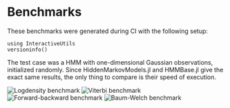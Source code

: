 # Benchmarks

These benchmarks were generated during CI with the following setup:
```@repl
using InteractiveUtils
versioninfo()
```

The test case was a HMM with one-dimensional Gaussian observations, initialized randomly.
Since HiddenMarkovModels.jl and HMMBase.jl give the exact same results, the only thing to compare is their speed of execution.

![Logdensity benchmark](../../benchmark/results/Logdensity.png)
![Viterbi benchmark](../../benchmark/results/Viterbi.png)
![Forward-backward benchmark](../../benchmark/results/Forward-backward.png)
![Baum-Welch benchmark](../../benchmark/results/Baum-Welch.png)